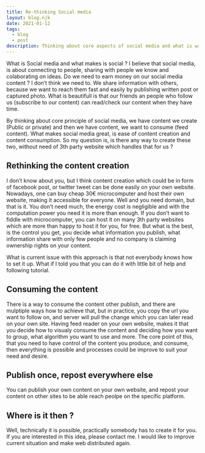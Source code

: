 ```yaml
---
title: Re-thinking Social media
layout: blog.njk
date: 2021-01-12
tags:
  - blog
  - post
description: Thinking about core aspects of social media and what is was ment to be, to connect. Let's design social media without needing 3th party website while make it accessible for everybody.
---
```


What is Social media and what makes is social ? I believe that social media, is about connecting to people, sharing with people we know and colaborating on ideas. Do we need to earn money on our social media content ? I don&rsquo;t think we need to. We share information with others, because we want to reach them fast and easily by publishing written post or captured photo. What is beautifull is that our friends an people who follow us (subscribe to our content) can read/check our content when they have time.

By thinking about core principle of social media, we have content we create (Public or private) and then we have content, we want to consume (feed content). What makes social media great, is ease of content creation and content consumption. So my question is, is there any way to create these two, without need of 3th party website which handles that for us ?


## Rethinking the content creation

I don&rsquo;t know about you, but I think content creation which could be in form of facebook post, or twitter tweet can be done easily on your own website. Nowadays, one can buy cheap 30€ microcomputer and host their own website, making it accessible for everyone. Well and you need domain, but that is it. You don&rsquo;t need much, the energy cost is negligible and with the computation power you need it is more than enough. If you don&rsquo;t want to fiddle with microcomputer, you can host it on many 3th party websites which are more than happy to host it for you, for free. But what is the best, is the control you get, you decide what information you publish, what information share with only few people and no company is claiming ownership rights on your content.

What is current issue with this approach is that not everybody knows how to set it up. What if I told you that you can do it with little bit of help and following tutorial.


## Consuming the content

There is a way to consume the content other publish, and there are mulptiple ways how to achieve that, but in practice, you copy the url you want to follow on, and server will pull the change which you can later read on your own site. Having feed reader on your own website, makes it that you decide how to visualy consume the content and deciding how you want to group, what algorithm you want to use and more. The core point of this, that you need to have control of the content you produce, and consume, then everything is possible and processes could be improve to suit your need and desire.


## Publish once, repost everywhere else

You can publish your own content on your own website, and repost your content on other sites to be able reach peolpe on the specific platform.


## Where is it then ?

Well, technically it is possible, practically somebody has to create it for you. If you are interested in this idea, please contact me. I would like to improve current situation and make web distributed again.

